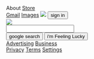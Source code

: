<!DOCTYPE html>
<html>
<head>
  <title>google-homepage</title>
</head>
<body>
  <div class="navbar">
    <div class="barleft>"
      <a href="#">About</a>
      <a href="#">Store</a>
    </div>
    <div class="barright">
      <a href="#">Gmail</a>
      <a href="#">Images</a>
      <img src="documents/images.png">
      <button>sign in</button>
    </div>
  </div>

  <div class="search">
    <img src="documents/logo.jpg"><br>
    <div class="text">
      <input type="text"></input><br>
    </div>
    <div class="Button">
      <button>google search</button>
      <button>i'm Feeling Lucky</button>
    </div>
  </div>
  <div class="footer">
    <div class="footer-left">
      <a href="#">Advertising</a>
      <a href="#">Business</a>
    </div>
    <div class="footer-right">
      <a href="#">Privacy</a>
      <a href="#">Terms</a>
      <a href="#">Settings</a>
    </div>
  </div>
</body>
</html>
